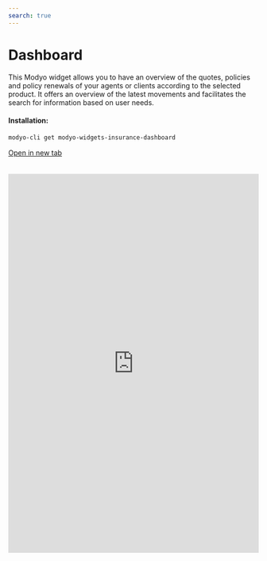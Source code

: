```yaml
---
search: true
---
```


# Dashboard

This Modyo widget allows you to have an overview of the quotes, policies and policy renewals of your agents or clients according to the selected product. It offers an overview of the latest movements and facilitates the search for information based on user needs.

#### Installation:

```bash
modyo-cli get modyo-widgets-insurance-dashboard
```

[Open in new tab](https://widgets.modyo.com/insurance/broker/dashboard)

<iframe id="widgetFrame" src="https://widgets.modyo.com/insurance/broker/dashboard" width="100%" frameBorder="0"  style="min-height:762px;overflow:auto;margin-top:20px;"/>

| Feature       | Description                                                                                                                                                                                |
| ------------- | ------------------------------------------------------------------------------------------------------------------------------------------------------------------------------------------ |
| Search tool   | Facilitates the search for information through key data from quotes and policies. Customize options or choose searches by product ID, policy holder name, or document numbers.             |
| Date filter   | Personalizes the results and optimizes consultation service calls based on user interest in consultation or based on the time periods established by legal teams.                          |
| Results table | Configure key data according to the device and business need to show a summary of important information on quotes, policies and renewals.                                                  |
| Organizer     | Optimize space by customizing the results pagination and the order filter to provide a better experience based on user interest.                                                           |
| New quote     | Generates access to the creation of new quotes quickly and directly from the main dashboard.                                                                                               |
| New policy    | Facilitates the issuance of policies by searching through current quotes that your agents can issue. Displays the results of the latest quotes made to increase the conversion (issuance). |
